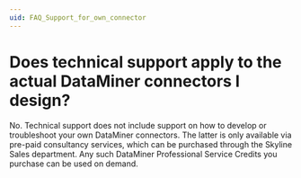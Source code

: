 ```yaml
---
uid: FAQ_Support_for_own_connector
---
```


# Does technical support apply to the actual DataMiner connectors I design?

No. Technical support does not include support on how to develop or troubleshoot your own DataMiner connectors. The latter is only available via pre-paid consultancy services, which can be purchased through the Skyline Sales department. Any such DataMiner Professional Service Credits you purchase can be used on demand.
